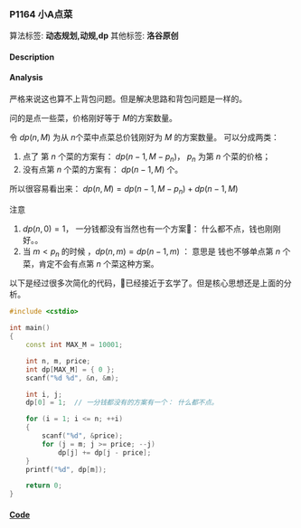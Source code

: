 ### P1164 小A点菜

算法标签: **动态规划,动规,dp**
其他标签: **洛谷原创**


#### Description

#### Analysis

严格来说这也算不上背包问题。但是解决思路和背包问题是一样的。

问的是点一些菜，价格刚好等于 $M$的方案数量。

令 $dp(n, M)$ 为从 $n$个菜中点菜总价钱刚好为 $M$ 的方案数量。 可以分成两类：

1. 点了 第 $n$ 个菜的方案有： $dp(n - 1, M - p_n)$， $p_n$ 为第 $n$ 个菜的价格；
2. 没有点第 $n$ 个菜的方案有： $dp(n - 1, M)$ 个。

所以很容易看出来： $dp(n, M) = dp(n - 1, M - p_n) + dp(n - 1, M)$

注意

1. $dp(n, 0) = 1$， 一分钱都没有当然也有一个方案： 什么都不点，钱也刚刚好。。
2. 当 $m < p_n$ 的时候 ，$dp(n, m) = dp(n - 1, m)$ ： 意思是 钱也不够单点第 $n$ 个菜，肯定不会有点第 $n$ 个菜这种方案。

以下是经过很多次简化的代码，已经接近于玄学了。但是核心思想还是上面的分析。

```cpp
#include <cstdio>

int main()
{
    const int MAX_M = 10001;

    int n, m, price;
    int dp[MAX_M] = { 0 };
    scanf("%d %d", &n, &m);

    int i, j;
    dp[0] = 1;  // 一分钱都没有的方案有一个： 什么都不点。

    for (i = 1; i <= n; ++i)
    {
        scanf("%d", &price);
        for (j = m; j >= price; --j)
            dp[j] += dp[j - price];
    }
    printf("%d", dp[m]);

    return 0;
}
```



#### [Code](../cpp/p1164.cpp) 

